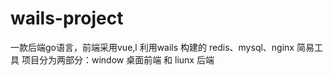 # wails-project
一款后端go语言，前端采用vue,l 利用wails 构建的 redis、mysql、nginx 简易工具
项目分为两部分：window 桌面前端 和 liunx 后端
